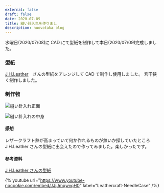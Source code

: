 ```yaml
---
external: false
draft: false
date: 2020-07-09
title: 縫い針入れを作りまし
description: nuovotaka blog
---
```


水曜日(2020/07/08)に CAD にて型紙を制作して本日(2020/07/09)完成しました。

### 型紙

[J.H.Leather](https://www.jhleather.co.uk/)　さんの型紙をアレンジして CAD で制作し使用しました。
若干狭く制作しました。

### 制作物

![縫い針入れ正面](/images/20200709_needlecase-1.jpeg)

![縫い針入れの中身](/images/20200709_needlecase-2.jpeg)

#### 感想

レザークラフト熱が高まっていて何か作れるものが無いか探していたところ J.H.Leather さんの型紙に出会えたので作ってみました。楽しかったです。

#### 参考資料

[J.H.Leather さんの型紙](https://www.jhleather.co.uk/blogs/news/needle-case-tutorial-video-and-free-patterns)

{% youtube url="https://www.youtube-nocookie.com/embed/JJjJmqwvqH0" label="Leathercraft-NeedleCase" /%}
